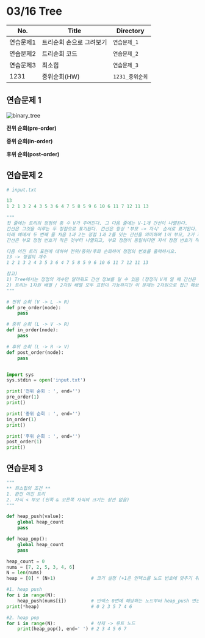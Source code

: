 # 03/16 Tree

| No.  | Title       | Directory         |
| ---- | ----------- | ----------------- |
| 연습문제1 | 트리순회 손으로 그려보기 | `연습문제_1`   |
| 연습문제2 | 트리순회 코드 | `연습문제_2`   |
| 연습문제3 | 최소힙 | `연습문제_3`   |
| 1231 | 중위순회(HW) | `1231_중위순회`   |



## 연습문제 1

![binary_tree](README.assets/binary_tree.PNG)

**전위 순회(pre-order)**



**중위 순회(in-order)**



**후위 순회(post-order)**



## 연습문제 2

```python
# input.txt

13
1 2 1 3 2 4 3 5 3 6 4 7 5 8 5 9 6 10 6 11 7 12 11 13
```

```python
"""
첫 줄에는 트리의 정점의 총 수 V가 주어진다. 그 다음 줄에는 V-1개 간선이 나열된다.
간선은 그것을 이루는 두 정점으로 표기된다. 간선은 항상 '부모 -> 자식' 순서로 표기된다.
아래 예에서 두 번째 줄 처음 1과 2는 정점 1과 2를 잇는 간선을 의미하며 1이 부모, 2가 자식을 의미한다.
간선은 부모 정점 번호가 작은 것부터 나열되고, 부모 정점이 동일하다면 자식 정점 번호가 작은 것부터 나열된다.

다음 이진 트리 표현에 대하여 전위/중위/후회 순회하여 정점의 번호를 출력하시오.
13 -> 정점의 개수
1 2 1 3 2 4 3 5 3 6 4 7 5 8 5 9 6 10 6 11 7 12 11 13

참고)
1) Tree에서는 정점의 개수만 알려줘도 간선 정보를 알 수 있음 (정정미 V개 일 때 간선은 V-1개)
2) 트리는 1차원 배열 / 2차원 배열 모두 표현이 가능하지만 이 문제는 2차원으로 접근 해보자
"""

# 전위 순회 (V -> L -> R)
def pre_order(node):
    pass

# 중위 순회 (L -> V -> R)
def in_order(node):
    pass

# 후위 순회 (L -> R -> V)
def post_order(node):
    pass


import sys
sys.stdin = open('input.txt')

print('전위 순회 : ', end='')
pre_order(1)
print()

print('중위 순회 : ', end='')
in_order(1)
print()

print('후위 순회 : ', end='')
post_order(1)
print()
```



## 연습문제 3

```python
"""
** 최소힙의 조건 **
1. 완전 이진 트리
2. 자식 < 부모 (왼쪽 & 오른쪽 자식의 크기는 상관 없음)
"""

def heap_push(value):
    global heap_count
    pass                                 

def heap_pop():
    global heap_count
    pass

heap_count = 0
nums = [7, 2, 5, 3, 4, 6]
N = len(nums)
heap = [0] * (N+1)             # 크기 설정 (+1은 인덱스를 노드 번호에 맞추기 위해서 설정)

#1. heap push
for i in range(N):
    heap_push(nums[i])         # 인덱스 0번에 해당하는 노드부터 heap_push 연산 수행
print(*heap)                   # 0 2 3 5 7 4 6

#2. heap pop
for i in range(N):             # 삭제 -> 루트 노드
    print(heap_pop(), end=' ') # 2 3 4 5 6 7
```
